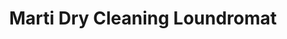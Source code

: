 ---
title: "Marti Dry Cleaning Loundromat"
url: /san-juan/marti-dry-cleaning-loundromat/
shop: Wäscherei
---